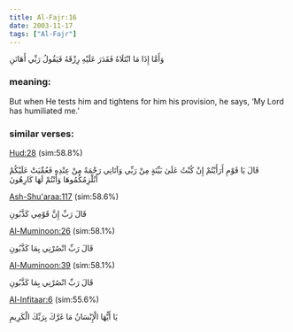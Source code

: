 ```yaml
---
title: Al-Fajr:16
date: 2003-11-17
tags: ["Al-Fajr"]
---
```

وَأَمَّا إِذَا مَا ابْتَلَاهُ فَقَدَرَ عَلَيْهِ رِزْقَهُ فَيَقُولُ رَبِّي أَهَانَنِ
### meaning: 
But when He tests him and tightens for him his provision, he says, ‘My Lord has humiliated me.’
### similar verses: 

[Hud:28](/11/28) (sim:58.8%)

قَالَ يَا قَوْمِ أَرَأَيْتُمْ إِنْ كُنْتُ عَلَىٰ بَيِّنَةٍ مِنْ رَبِّي وَآتَانِي رَحْمَةً مِنْ عِنْدِهِ فَعُمِّيَتْ عَلَيْكُمْ أَنُلْزِمُكُمُوهَا وَأَنْتُمْ لَهَا كَارِهُونَ

[Ash-Shu'araa:117](/26/117) (sim:58.6%)

قَالَ رَبِّ إِنَّ قَوْمِي كَذَّبُونِ

[Al-Muminoon:26](/23/26) (sim:58.1%)

قَالَ رَبِّ انْصُرْنِي بِمَا كَذَّبُونِ

[Al-Muminoon:39](/23/39) (sim:58.1%)

قَالَ رَبِّ انْصُرْنِي بِمَا كَذَّبُونِ

[Al-Infitaar:6](/82/6) (sim:55.6%)

يَا أَيُّهَا الْإِنْسَانُ مَا غَرَّكَ بِرَبِّكَ الْكَرِيمِ
